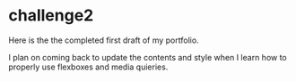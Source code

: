 # challenge2

Here is the the completed first draft of my portfolio.

I plan on coming back to update the contents and style when I 
learn how to properly use flexboxes and media quieries.